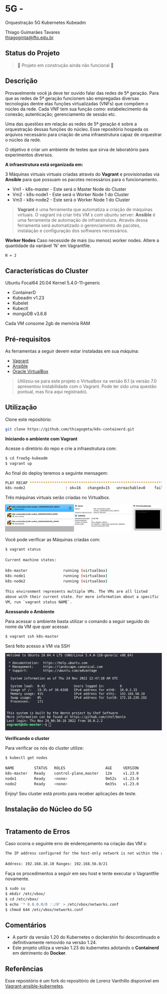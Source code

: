 # 5G - 

Orquestração
5G
Kubernetes
Kubeadm

Thiago Guimarães Tavares   
thiagogmta@ifto.edu.br

## Status do Projeto

> :construction: Projeto em construção ainda não funcional :construction:

## Descrição

Provavelmente você já deve ter ouvido falar das redes de 5ª geração. Para que as redes de 5ª geração funcionem são empregadas diversas tecnologias dentre elas funções virtualizadas (VNFs) que compõem o núcleo da rede. Cada VNF tem sua função como: estabelecimento da conexão; autenticação; gerenciamento de sessão etc.

Uma das questões em relação as redes de 5ª geração é sobre a orquestração dessas funções do núcleo. Esse repositório hospeda os arquivos necessário para criação de uma infraestrutura capaz de orquestrar o núcleo da rede.

O objetivo é criar um ambiente de testes que sirva de laboratório para experimentos diversos.

**A infraestrutura está organizada em:**

3 Máquinas virtuais virtuais criadas através do **Vagrant** e provisionadas via **Ansible** para que possuam os pacotes necessários para o funcionamento.

- Vm1 - k8s-master - Este será o Master Node do Cluster
- Vm2 - k8s-node1 - Este será o Worker Node 1 do Cluster
- Vm3 - k8s-node2 - Este será o Worker Node 1 do Cluster

> **Vagrant** é uma ferramenta que automatiza a criação de máquinas virtuais. O vagrant irá criar três VM`s com ubuntu server:
> **Ansible** é uma ferramenta de automação de infraestrutura. Através dessa ferramenta será automatizado o gerenciamento de pacotes, instalação e configuração dos softwares necessários.

**Worker Nodes**
Caso necesside de mais (ou menos) worker nodes. Altere a quantidade da variável 'N' em Vagrantfile.
```bash
N = 2
```

## Características do Cluster

Ubuntu Focal64 20.04 Kernel 5.4.0-11-generic

- ContainerD
- Kubeadm v1.23
- Kubelet
- Kubectl
- mongoDB v3.6.8

Cada VM consome 2gb de memória RAM

## Pré-requisitos

As ferramentas a seguir devem estar instaladas em sua máquina:

- [Vagrant](https://developer.hashicorp.com/vagrant/downloads)
- [Ansible](https://docs.ansible.com/ansible/latest/installation_guide/installation_distros.html)
- [Oracle VirtualBox](https://www.virtualbox.org/wiki/Downloads)

> Utilizou-se para este projeto o Virtualbox na versão 6.1 (a versão 7.0 apresentou instabilidade com o Vagrant. Pode ter sido uma questão pontual, mas fica aqui registrado).

## Utilização

Clone este repositório:

```bash
git clone https://github.com/thiagogmta/k8s-containerd.git
```

**Iniciando o ambiente com Vagrant**

Acesse o diretório do repo e crie a infraestrutura com:

```bash
$ cd free5g-kubeadm
$ vagrant up
```

Ao final do deploy teremos a seguinte mensagem:

```bash
PLAY RECAP *********************************************************************
k8s-node2                  : ok=16   changed=15   unreachable=0    failed=0    skipped=0    rescued=0    ignored=0 
```

Três máquinas virtuais serão criadas no Virtualbox.

![Vagrant Up](/img/vagrantup.png)

Você pode verificar as Máquinas criadas com:

```bash
$ vagrant status

Current machine states:

k8s-master                running (virtualbox)
k8s-node1                 running (virtualbox)
k8s-node2                 running (virtualbox)

This environment represents multiple VMs. The VMs are all listed
above with their current state. For more information about a specific
VM, run `vagrant status NAME`.
```

**Acessando o Ambiente**

Para acessar o ambiente basta utilizar o comando a seguir seguido do nome da VM que quer acessar.

```bash
$ vagrant ssh k8s-master
```

Será feito acesso a VM via SSH

![Vagrant SSH](/img/vagrantssh.png)

**Verificando o cluster**

Para verificar os nós do cluster utilize:

```bash
$ kubectl get nodes

NAME         STATUS   ROLES                  AGE     VERSION
k8s-master   Ready    control-plane,master   12m     v1.23.0
node1        Ready    <none>                 9m52s   v1.23.0
node2        Ready    <none>                 6m35s   v1.23.0
```

Enjoy! Seu cluster está pronto para receber aplicações de teste.

## Instalação do Núcleo do 5G
```bash

```

## Tratamento de Erros

Caso ocorra o seguinte erro de endereçamento na criação das VM`s:

```bash
The IP address configured for the host-only network is not within the allowed ranges. Please update the address used to be within the allowed ranges and run the command again.

Address: 192.168.10.10 Ranges: 192.168.56.0/21
```

Faça os procedimentos a seguir em seu host e tente executar o Vagrantfile novamente.

```bash
$ sudo su
$ mkdir /etc/vbox/
$ cd /etc/vbox/
$ echo '* 0.0.0.0/0 ::/0' > /etc/vbox/networks.conf
$ chmod 644 /etc/vbox/networks.conf
```

## Comentários

- A partir da versão 1.20 do Kubernetes o dockershin foi descontinuado e definitivamente removido na versão 1.24.
- Este projeto utiliza a versão 1.23 do kubernetes adotando o **Containerd** em detrimento do **Docker**.

## Referências

Esse repoistório é um fork do repositório de Lorenz Vanthillo disponível em [Vagrant-ansible-kubernetes](https://github.com/lvthillo/vagrant-ansible-kubernetes).